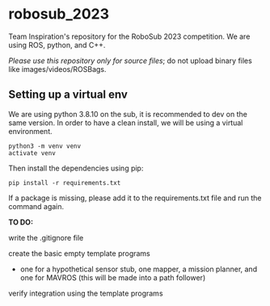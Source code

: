 # robosub_2023
Team Inspiration's repository for the RoboSub 2023 competition. We are using ROS, python, and C++.

*Please use this repository only for source files*; do not upload binary files like images/videos/ROSBags.

## Setting up a virtual env

We are using python 3.8.10 on the sub, it is recommended to dev on the same version.
In order to have a clean install, we will be using a virtual environment.
```
python3 -m venv venv
activate venv
```

Then install the dependencies using pip:
```
pip install -r requirements.txt
```
If a package is missing, please add it to the requirements.txt file and run the command again.

**TO DO:**

write the .gitignore file

create the basic empty template programs 
- one for a hypothetical sensor stub, one mapper, a mission planner, and one for MAVROS (this will be made into a path follower)

verify integration using the template programs
